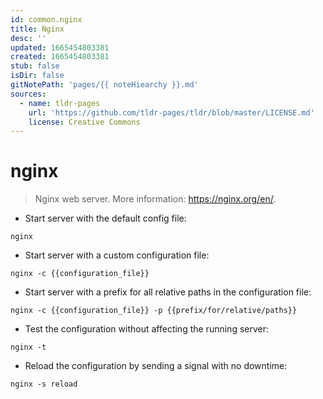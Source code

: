 ```yaml
---
id: common.nginx
title: Nginx
desc: ''
updated: 1665454803381
created: 1665454803381
stub: false
isDir: false
gitNotePath: 'pages/{{ noteHiearchy }}.md'
sources:
  - name: tldr-pages
    url: 'https://github.com/tldr-pages/tldr/blob/master/LICENSE.md'
    license: Creative Commons
---
```

# nginx

> Nginx web server.
> More information: <https://nginx.org/en/>.

- Start server with the default config file:

`nginx`

- Start server with a custom configuration file:

`nginx -c {{configuration_file}}`

- Start server with a prefix for all relative paths in the configuration file:

`nginx -c {{configuration_file}} -p {{prefix/for/relative/paths}}`

- Test the configuration without affecting the running server:

`nginx -t`

- Reload the configuration by sending a signal with no downtime:

`nginx -s reload`

